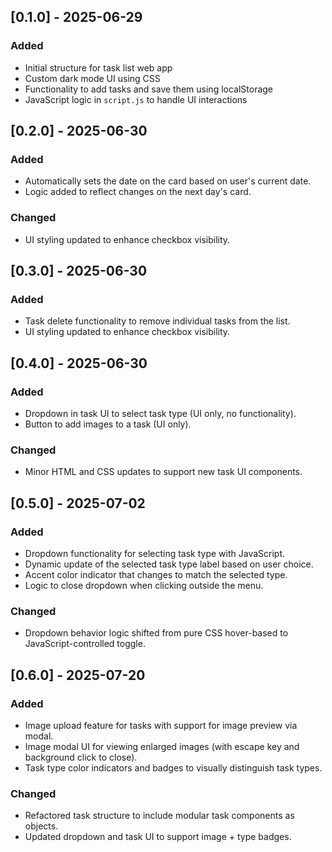 ## [0.1.0] - 2025-06-29

### Added
- Initial structure for task list web app
- Custom dark mode UI using CSS
- Functionality to add tasks and save them using localStorage
- JavaScript logic in `script.js` to handle UI interactions



## [0.2.0] - 2025-06-30

### Added
- Automatically sets the date on the card based on user's current date.
- Logic added to reflect changes on the next day's card.

### Changed
- UI styling updated to enhance checkbox visibility.



## [0.3.0] - 2025-06-30

### Added
- Task delete functionality to remove individual tasks from the list.
- UI styling updated to enhance checkbox visibility.




## [0.4.0] - 2025-06-30

### Added
- Dropdown in task UI to select task type (UI only, no functionality).
- Button to add images to a task (UI only).

### Changed
- Minor HTML and CSS updates to support new task UI components.




## [0.5.0] - 2025-07-02

### Added
 - Dropdown functionality for selecting task type with JavaScript. 
 - Dynamic update of the selected task type label based on user choice.
 - Accent color indicator that changes to match the selected type.
 - Logic to close dropdown when clicking outside the menu.

### Changed
 - Dropdown behavior logic shifted from pure CSS hover-based to JavaScript-controlled   toggle.




## [0.6.0] - 2025-07-20

### Added
- Image upload feature for tasks with support for image preview via modal.
- Image modal UI for viewing enlarged images (with escape key and background click to close).
- Task type color indicators and badges to visually distinguish task types.

### Changed
- Refactored task structure to include modular task components as objects.
- Updated dropdown and task UI to support image + type badges.